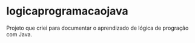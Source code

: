 # logicaprogramacaojava
Projeto que criei para documentar o aprendizado de lógica de progração com Java.
